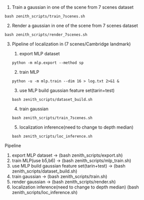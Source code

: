 1. Train a gaussian in one of the scene from 7 scenes dataset

```
bash zenith_scripts/train_7scenes.sh
```

2. Render a gaussian in one of the scene from 7 scenes dataset

```
bash zenith_scripts/render_7scenes.sh
```

3. Pipeline of localization in (7 scenes/Cambridge landmark)

    1. export MLP dataset

    ```
    python -m mlp.export --method sp
    ```

    2. train MLP

    ```
    python -u -m mlp.train --dim 16 > log.txt 2>&1 &
    ```

    3. use MLP build gaussian feature set(tarin+test)

    ```
    bash zenith_scripts/dataset_build.sh
    ```

    4. train gaussian

    ```
    bash zenith_scripts/train_7scenes.sh
    ```

    5. localization inference(need to change to depth median)

    ```
    bash zenith_scripts/loc_inference.sh
    ```


Pipeline
1. export MLP dataset ->                                  (bash zenith_scripts/export.sh)
2. train MLP(use b5,b6) ->                                (bash zenith_scripts/mlp_train.sh)
3. use MLP build gaussian feature set(tarin+test) ->      (bash zenith_scripts/dataset_build.sh)
4. train gaussian ->                                      (bash zenith_scripts/train.sh)
4. render gaussian ->                                     (bash zenith_scripts/render.sh)
5. localization inference(need to change to depth median) (bash zenith_scripts/loc_inference.sh)
